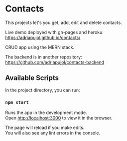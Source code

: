 # Contacts

This projects let's you get, add, edit and delete contacts. 

Live demo deployed with gh-pages and heroku: 
https://adriapujol.github.io/contacts/

CRUD app using the MERN stack.

The backend is in another repository:
https://github.com/adriapujol/contacts-backend



## Available Scripts

In the project directory, you can run:

### `npm start`

Runs the app in the development mode.\
Open [http://localhost:3000](http://localhost:3000) to view it in the browser.

The page will reload if you make edits.\
You will also see any lint errors in the console.
